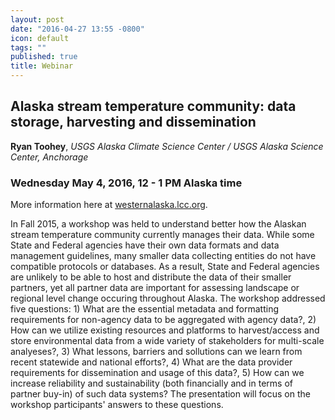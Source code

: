 ```yaml
---
layout: post
date: "2016-04-27 13:55 -0800"
icon: default
tags: ""
published: true
title: Webinar
---
```

## Alaska stream temperature community: data storage, harvesting and dissemination

**Ryan Toohey**, _USGS Alaska Climate Science Center / USGS Alaska Science Center, Anchorage_

### Wednesday May 4, 2016, 12 - 1 PM Alaska time

More information here at [westernalaska.lcc.org](https://westernalaskalcc.org/projects/SitePages/webinars.aspx).

In Fall 2015, a workshop was held to understand better how the Alaskan stream temperature community currently manages their data. While some State and Federal agencies have their own data formats and data management guidelines, many smaller data collecting entities do not have compatible protocols or databases.  As a result, State and Federal agencies are unlikely to be able to host and distribute the data of their smaller partners, yet all partner data are important for assessing landscape or regional level change occuring throughout Alaska. The workshop addressed five questions: 1) What are the essential metadata and formatting requirements for non-agency data to be aggregated with agency data?, 2) How can we utilize existing resources and platforms to harvest/access and store environmental data from a wide variety of stakeholders for multi-scale analyeses?, 3) What lessons, barriers and sollutions can we learn from recent statewide and national efforts?, 4) What are the data provider requirements for dissemination and usage of this data?, 5) How can we increase reliability and sustainability (both financially and in terms of partner buy-in) of such data systems? The presentation will focus on the workshop participants' answers to these questions.

